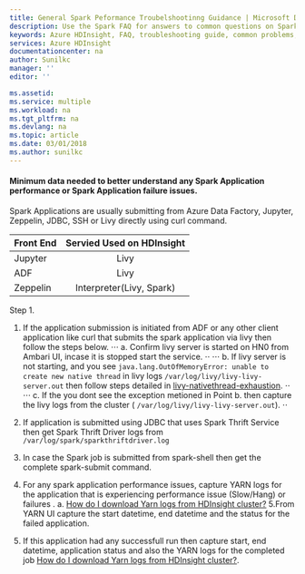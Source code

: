```yaml
---
title: General Spark Peformance Troubelshootinng Guidance | Microsoft Docs
description: Use the Spark FAQ for answers to common questions on Spark on Azure HDInsight platform.
keywords: Azure HDInsight, FAQ, troubleshooting guide, common problems, remote submission
services: Azure HDInsight
documentationcenter: na
author: Sunilkc
manager: ''
editor: ''

ms.assetid: 
ms.service: multiple
ms.workload: na
ms.tgt_pltfrm: na
ms.devlang: na
ms.topic: article
ms.date: 03/01/2018
ms.author: sunilkc
---
```



#### Minimum data needed to better understand any Spark Application performance or Spark Application failure issues.
Spark Applications are usually submitting from Azure Data Factory, Jupyter, Zeppelin, JDBC, SSH or Livy directly using curl command.

| Front End     | Servied Used on HDInsight  |
| ------------- |:--------------------------:| 
| Jupyter       | Livy                       |
| ADF           | Livy                       |
| Zeppelin      | Interpreter(Livy, Spark)   |


Step 1.

1. If the application submission is initiated from ADF or any other client application like curl that submits the spark application via livy then follow the steps below.
    ⋅⋅⋅ a. Confirm livy server is started on HN0 from Ambari UI, incase it is stopped start the service. ⋅⋅
    ⋅⋅⋅ b. If livy server is not starting, and you see ``` java.lang.OutOfMemoryError: unable to create new native thread ``` in livy logs ``` /var/log/livy/livy-livy-server.out ``` then follow steps detailed in  [livy-nativethread-exhaustion](livy-nativethread-exhaustion.md). ⋅⋅
    ⋅⋅⋅ c. If the you dont see the exception metioned in Point b. then capture the livy logs from the cluster ( ``` /var/log/livy/livy-livy-server.out ```). ⋅⋅

2. If application is submitted using JDBC that uses Spark Thrift Service then get Spark Thrift Driver logs from ``` /var/log/spark/sparkthriftdriver.log ```
3. In case the Spark job is submitted from spark-shell then get the complete spark-submit command.

4. For any spark application performance issues, capture YARN logs for the application that is experiencing performance issue (Slow/Hang) or failures .
        a. [How do I download Yarn logs from HDInsight cluster?](yarn-download-logs.md)
5.From YARN UI capture the start datetime, end datetime and the status for the failed application.
6. If this application had any successfull run then capture start, end datetime, application status and also the YARN logs for the completed job [How do I download Yarn logs from HDInsight cluster?](yarn-download-logs.md). 
